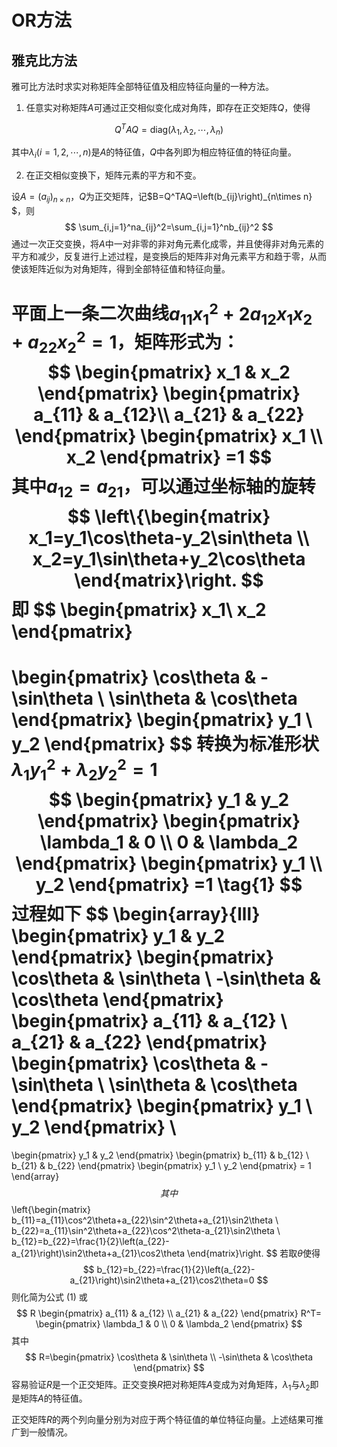 # OR方法

## 雅克比方法

雅可比方法时求实对称矩阵全部特征值及相应特征向量的一种方法。

1. 任意实对称矩阵$A$可通过正交相似变化成对角阵，即存在正交矩阵$Q$，使得

$$
Q^TAQ=\text{diag}\left(\lambda_1,\lambda_2,\cdots,\lambda_n\right) 
$$

其中$\lambda_i(i=1,2,\cdots,n)$是$A$的特征值，$Q$中各列即为相应特征值的特征向量。

2. 在正交相似变换下，矩阵元素的平方和不变。

设$A=\left(a_{ij}\right)_{n\times n}$，$Q$为正交矩阵，记$B=Q^TAQ=\left(b_{ij}\right)_{n\times n} $，则
$$
\sum_{i,j=1}^na_{ij}^2=\sum_{i,j=1}^nb_{ij}^2
$$
通过一次正交变换，将$A$中一对非零的非对角元素化成零，并且使得非对角元素的平方和减少，反复进行上述过程，是变换后的矩阵非对角元素平方和趋于零，从而使该矩阵近似为对角矩阵，得到全部特征值和特征向量。

平面上一条二次曲线$a_{11}x_1^2+2a_{12}x_1x_2+a_{22}x_2^2=1$，矩阵形式为：
$$
\begin{pmatrix}
x_1 & x_2
\end{pmatrix}
\begin{pmatrix}
a_{11} & a_{12}\\
a_{21} & a_{22}
\end{pmatrix}
\begin{pmatrix}
x_1 \\
x_2
\end{pmatrix}
=1
$$
其中$a_{12}=a_{21}$，可以通过坐标轴的旋转
$$
\left\{\begin{matrix}
x_1=y_1\cos\theta-y_2\sin\theta \\
x_2=y_1\sin\theta+y_2\cos\theta
\end{matrix}\right.
$$
即
$$
\begin{pmatrix}
x_1\\
x_2
\end{pmatrix}
=
\begin{pmatrix}
\cos\theta & -\sin\theta  \\
\sin\theta & \cos\theta
\end{pmatrix}
\begin{pmatrix}
y_1 \\
y_2
\end{pmatrix}
$$
转换为标准形状$\lambda_1y_1^2+\lambda_2y_2^2=1$
$$
\begin{pmatrix}
y_1 & y_2
\end{pmatrix}
\begin{pmatrix}
\lambda_1 & 0 \\
0 & \lambda_2
\end{pmatrix}
\begin{pmatrix}
y_1 \\
y_2
\end{pmatrix}
=1
\tag{1}
$$
过程如下
$$
\begin{array}{lll} 
\begin{pmatrix}
y_1 & y_2
\end{pmatrix}
\begin{pmatrix}
\cos\theta & \sin\theta  \\
-\sin\theta & \cos\theta
\end{pmatrix}
\begin{pmatrix}
a_{11} & a_{12} \\
a_{21} & a_{22}
\end{pmatrix}
\begin{pmatrix}
\cos\theta & -\sin\theta  \\
\sin\theta & \cos\theta
\end{pmatrix}
\begin{pmatrix}
y_1 \\
y_2
\end{pmatrix} \\
=
\begin{pmatrix}
y_1 & y_2
\end{pmatrix}
\begin{pmatrix}
b_{11} & b_{12} \\
b_{21} & b_{22}
\end{pmatrix}
\begin{pmatrix}
y_1 \\
y_2
\end{pmatrix} = 1
\end{array}
$$
其中
$$
\left\{\begin{matrix}
b_{11}=a_{11}\cos^2\theta+a_{22}\sin^2\theta+a_{21}\sin2\theta \\
b_{22}=a_{11}\sin^2\theta+a_{22}\cos^2\theta-a_{21}\sin2\theta \\
b_{12}=b_{22}=\frac{1}{2}\left(a_{22}-a_{21}\right)\sin2\theta+a_{21}\cos2\theta 
\end{matrix}\right.
$$
若取$\theta$使得
$$
b_{12}=b_{22}=\frac{1}{2}\left(a_{22}-a_{21}\right)\sin2\theta+a_{21}\cos2\theta=0
$$
则化简为公式 $(1)$ 或
$$
R
\begin{pmatrix}
a_{11} & a_{12} \\
a_{21} & a_{22}
\end{pmatrix}
R^T=
\begin{pmatrix}
\lambda_1 & 0 \\
0 & \lambda_2
\end{pmatrix}
$$
其中
$$
R=\begin{pmatrix}
\cos\theta & \sin\theta \\
-\sin\theta & \cos\theta  
\end{pmatrix}
$$
容易验证$R$是一个正交矩阵。正交变换$R$把对称矩阵$A$变成为对角矩阵，$\lambda_1$与$\lambda_2$即是矩阵$A$的特征值。

正交矩阵$R$的两个列向量分别为对应于两个特征值的单位特征向量。上述结果可推广到一般情况。
